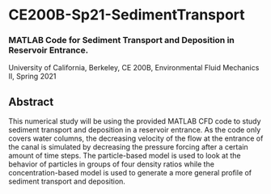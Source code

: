 # CE200B-Sp21-SedimentTransport
### MATLAB Code for Sediment Transport and Deposition in Reservoir Entrance.
University of California, Berkeley, CE 200B, Environmental Fluid Mechanics II, Spring 2021

## Abstract
This numerical study will be using the provided MATLAB CFD code to study sediment transport and deposition in a reservoir entrance. As the code only covers water columns, the decreasing velocity of the flow at the entrance of the canal is simulated by decreasing the pressure forcing after a certain amount of time steps. The particle-based model is used to look at the behavior of particles in groups of four density ratios while the concentration-based model is used to generate a more general profile of sediment transport and deposition.  
